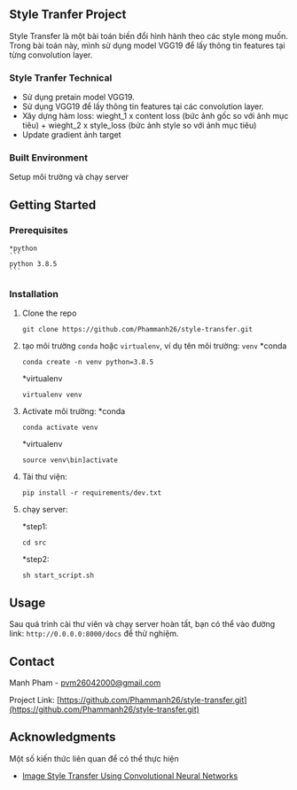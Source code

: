 
<!-- ABOUT THE PROJECT -->
## Style Tranfer Project

Style Transfer là một bài toán biến đổi hình hành theo các style mong muốn. Trong bài toán này, mình sử dụng model VGG19 để lấy thông tin features tại từng convolution layer.

###  Style Tranfer Technical
+ Sử dụng pretain model VGG19.
+ Sử dụng VGG19 để lấy thông tin features tại các convolution layer.
+ Xây dựng hàm loss:  wieght_1 x content loss (bức ảnh gốc so với ảnh mục tiêu) + wieght_2 x style_loss (bức ảnh style so với ảnh mục tiêu)
+ Update gradient ảnh target


### Built  Environment

Setup môi trường và chạy server

<!-- GETTING STARTED -->
## Getting Started



### Prerequisites
    *python
    ```
    python 3.8.5
    ```
### Installation

1. Clone the repo
   ```
   git clone https://github.com/Phammanh26/style-transfer.git
   ```
3. tạo môi trường `conda` hoặc `virtualenv`, ví dụ tên môi trường: `venv`
   *conda
   ```
   conda create -n venv python=3.8.5
   ```
   *virtualenv
   ```
   virtualenv venv
   ```

3. Activate môi trường:
   *conda
   ```
   conda activate venv
   ```
   *virtualenv
   ```
   source venv\bin]activate

4. Tải thư viện:
    ```
    pip install -r requirements/dev.txt
    ```
5. chạy server:

    *step1:
    ```
    cd src
    ```

    *step2:
    ```
    sh start_script.sh
    ```


<!-- USAGE EXAMPLES -->
## Usage

Sau quá trình cài thư viên và chạy server hoàn tất, bạn có thể vào đường link: ```http://0.0.0.0:8000/docs``` để thử nghiệm.

<!-- CONTACT -->
## Contact

Manh Pham - pvm26042000@gmail.com

Project Link: [https://github.com/Phammanh26/style-transfer.git](https://github.com/Phammanh26/style-transfer.git)


<!-- ACKNOWLEDGMENTS -->
## Acknowledgments

Một số kiến thức liên quan để có thể thực hiện 
* [Image Style Transfer Using Convolutional Neural Networks](https://www.cv-foundation.org/openaccess/content_cvpr_2016/papers/Gatys_Image_Style_Transfer_CVPR_2016_paper.pdf?fbclid=IwAR1W6LEGRg7AhH-EpKJ8SHGqIZ06N6TtaQUALph7g509V84zTB7Rx46l5eY)
